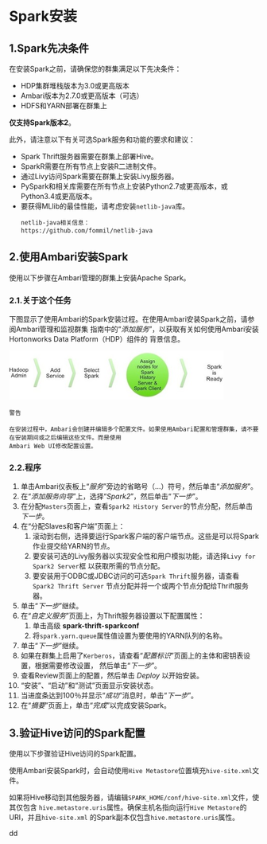 Spark安装
================================================================================
## 1.Spark先决条件
在安装Spark之前，请确保您的群集满足以下先决条件：
+ HDP集群堆栈版本为3.0或更高版本
+ Ambari版本为2.7.0或更高版本（可选）
+ HDFS和YARN部署在群集上

**仅支持Spark版本2**。

此外，请注意以下有关可选Spark服务和功能的要求和建议：
+ Spark Thrift服务器需要在群集上部署Hive。
+ SparkR需要在所有节点上安装R二进制文件。
+ 通过Livy访问Spark需要在群集上安装Livy服务器。
+ PySpark和相关库需要在所有节点上安装Python2.7或更高版本，或Python3.4或更高版本。
+ 要获得MLlib的最佳性能，请考虑安装`netlib-java`库。
    ```
    netlib-java相关信息：
    https://github.com/fommil/netlib-java
    ```

## 2.使用Ambari安装Spark
使用以下步骤在Ambari管理的群集上安装Apache Spark。

### 2.1.关于这个任务
下图显示了使用Ambari的Spark安装过程。在使用Ambari安装Spark之前，请参阅Ambari管理和监视群集
指南中的“*添加服务*”，以获取有关如何使用Ambari安装Hortonworks Data Platform（HDP）组件的
背景信息。

![安装spark](img/1.png)

```
警告

在安装过程中，Ambari会创建并编辑多个配置文件。如果使用Ambari配置和管理群集，请不要在安装期间或之后编辑这些文件。而是使用
Ambari Web UI修改配置设置。
```

### 2.2.程序
1. 单击Ambari仪表板上“*服务*”旁边的省略号（...）符号，然后单击“*添加服务*”。
2. 在“*添加服务向导*”上，选择“*Spark2*”，然后单击“*下一步*”。
3. 在分配`Masters`页面上，查看`Spark2 History Server`的节点分配，然后单击 *下一步*。
4. 在“分配Slaves和客户端”页面上：
    1. 滚动到右侧，选择要运行Spark客户端的客户端节点。这些是可以将Spark作业提交给YARN的节点。
    2. 要安装可选的Livy服务器以实现安全性和用户模拟功能，请选择`Livy for Spark2 Server`框
    以获取所需的节点分配。
    3. 要安装用于ODBC或JDBC访问的可选`Spark Thrift`服务器，请查看`Spark2 Thrift Server`
    节点分配并将一个或两个节点分配给Thrift服务器。
5. 单击“*下一步*”继续。
6. 在“*自定义服务*”页面上，为Thrift服务器设置以下配置属性：
    1. 单击高级 **spark-thrift-sparkconf**
    2. 将`spark.yarn.queue`属性值设置为要使用的YARN队列的名称。
7. 单击“*下一步*”继续。
8. 如果在群集上启用了`Kerberos`，请查看“*配置标识*”页面上的主体和密钥表设置，根据需要修改设置，
然后单击“*下一步*”。
9. 查看Review页面上的配置，然后单击 *Deploy* 以开始安装。
10. “安装”、“启动”和“测试”页面显示安装状态。
11. 当进度条达到100％并显示“*成功*”消息时，单击“*下一步*”。
12. 在“*摘要*”页面上，单击“*完成*”以完成安装Spark。

## 3.验证Hive访问的Spark配置
使用以下步骤验证Hive访问的Spark配置。

使用Ambari安装Spark时，会自动使用`Hive Metastore`位置填充`hive-site.xml`文件。

如果将Hive移动到其他服务器，请编辑`SPARK_HOME/conf/hive-site.xml`文件，使其仅包含
`hive.metastore.uris`属性。确保主机名指向运行`Hive Metastore`的URI，并且`hive-site.xml`
的Spark副本仅包含`hive.metastore.uris`属性。






























dd
